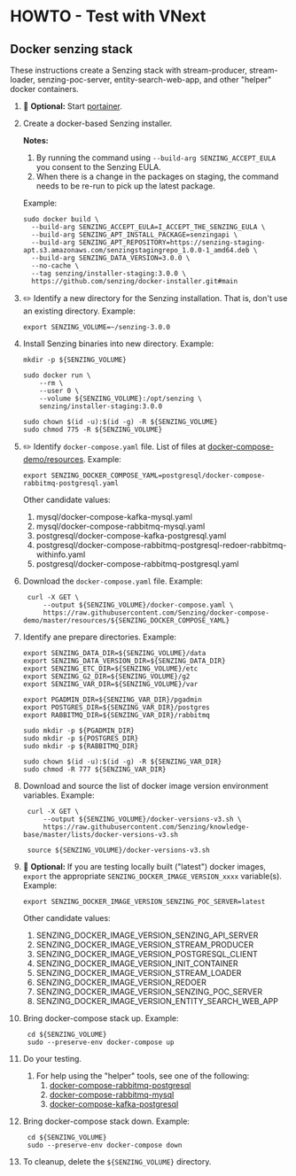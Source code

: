 # HOWTO - Test with VNext

## Docker senzing stack

These instructions create a Senzing stack with
stream-producer,
stream-loader,
senzing-poc-server,
entity-search-web-app,
and other "helper" docker containers.

1. :thinking: **Optional:**
   Start
   [portainer](../WHATIS/portainer.md).

1. Create a docker-based Senzing installer.

   **Notes:**

    1. By running the command using `--build-arg SENZING_ACCEPT_EULA` you consent to the Senzing EULA.
    1. When there is a change in the packages on staging, the command needs to be re-run to pick up the latest package.

   Example:

    ```console
    sudo docker build \
      --build-arg SENZING_ACCEPT_EULA=I_ACCEPT_THE_SENZING_EULA \
      --build-arg SENZING_APT_INSTALL_PACKAGE=senzingapi \
      --build-arg SENZING_APT_REPOSITORY=https://senzing-staging-apt.s3.amazonaws.com/senzingstagingrepo_1.0.0-1_amd64.deb \
      --build-arg SENZING_DATA_VERSION=3.0.0 \
      --no-cache \
      --tag senzing/installer-staging:3.0.0 \
      https://github.com/senzing/docker-installer.git#main
    ```

1. :pencil2: Identify a new directory for the Senzing installation.
   That is, don't use an existing directory.
   Example:

    ```console
    export SENZING_VOLUME=~/senzing-3.0.0
    ```

1. Install Senzing binaries into new directory.
   Example:

    ```console
    mkdir -p ${SENZING_VOLUME}

    sudo docker run \
        --rm \
        --user 0 \
        --volume ${SENZING_VOLUME}:/opt/senzing \
        senzing/installer-staging:3.0.0

    sudo chown $(id -u):$(id -g) -R ${SENZING_VOLUME}
    sudo chmod 775 -R ${SENZING_VOLUME}
    ```

1. :pencil2: Identify `docker-compose.yaml` file.
   List of files at
   [docker-compose-demo/resources](https://github.com/Senzing/docker-compose-demo/tree/master/resources).
   Example:

    ```console
    export SENZING_DOCKER_COMPOSE_YAML=postgresql/docker-compose-rabbitmq-postgresql.yaml
    ```

   Other candidate values:

    1. mysql/docker-compose-kafka-mysql.yaml
    1. mysql/docker-compose-rabbitmq-mysql.yaml
    1. postgresql/docker-compose-kafka-postgresql.yaml
    1. postgresql/docker-compose-rabbitmq-postgresql-redoer-rabbitmq-withinfo.yaml
    1. postgresql/docker-compose-rabbitmq-postgresql.yaml

1. Download the `docker-compose.yaml` file.
   Example:

   ```console
    curl -X GET \
        --output ${SENZING_VOLUME}/docker-compose.yaml \
        https://raw.githubusercontent.com/Senzing/docker-compose-demo/master/resources/${SENZING_DOCKER_COMPOSE_YAML}
    ```

1. Identify ane prepare directories.
   Example:

    ```console
    export SENZING_DATA_DIR=${SENZING_VOLUME}/data
    export SENZING_DATA_VERSION_DIR=${SENZING_DATA_DIR}
    export SENZING_ETC_DIR=${SENZING_VOLUME}/etc
    export SENZING_G2_DIR=${SENZING_VOLUME}/g2
    export SENZING_VAR_DIR=${SENZING_VOLUME}/var

    export PGADMIN_DIR=${SENZING_VAR_DIR}/pgadmin
    export POSTGRES_DIR=${SENZING_VAR_DIR}/postgres
    export RABBITMQ_DIR=${SENZING_VAR_DIR}/rabbitmq

    sudo mkdir -p ${PGADMIN_DIR}
    sudo mkdir -p ${POSTGRES_DIR}
    sudo mkdir -p ${RABBITMQ_DIR}

    sudo chown $(id -u):$(id -g) -R ${SENZING_VAR_DIR}
    sudo chmod -R 777 ${SENZING_VAR_DIR}
    ```

1. Download and source the list of docker image version environment variables.
   Example:

   ```console
    curl -X GET \
        --output ${SENZING_VOLUME}/docker-versions-v3.sh \
        https://raw.githubusercontent.com/Senzing/knowledge-base/master/lists/docker-versions-v3.sh

    source ${SENZING_VOLUME}/docker-versions-v3.sh
    ```

1. :thinking: **Optional:**
   If you are testing locally built ("latest") docker images,
   `export` the appropriate `SENZING_DOCKER_IMAGE_VERSION_xxxx` variable(s).
   Example:

    ```console
    export SENZING_DOCKER_IMAGE_VERSION_SENZING_POC_SERVER=latest
    ```

   Other candidate values:

    1. SENZING_DOCKER_IMAGE_VERSION_SENZING_API_SERVER
    1. SENZING_DOCKER_IMAGE_VERSION_STREAM_PRODUCER
    1. SENZING_DOCKER_IMAGE_VERSION_POSTGRESQL_CLIENT
    1. SENZING_DOCKER_IMAGE_VERSION_INIT_CONTAINER
    1. SENZING_DOCKER_IMAGE_VERSION_STREAM_LOADER
    1. SENZING_DOCKER_IMAGE_VERSION_REDOER
    1. SENZING_DOCKER_IMAGE_VERSION_SENZING_POC_SERVER
    1. SENZING_DOCKER_IMAGE_VERSION_ENTITY_SEARCH_WEB_APP

1. Bring docker-compose stack up.
   Example:

   ```console
    cd ${SENZING_VOLUME}
    sudo --preserve-env docker-compose up
    ```

1. Do your testing.
    1. For help using the "helper" tools, see one of the following:
        1. [docker-compose-rabbitmq-postgresql](https://github.com/Senzing/docker-compose-demo/tree/master/docs/docker-compose-rabbitmq-postgresql#view-data)
        1. [docker-compose-rabbitmq-mysql](https://github.com/Senzing/docker-compose-demo/tree/master/docs/docker-compose-rabbitmq-mysql#view-data)
        1. [docker-compose-kafka-postgresql](https://github.com/Senzing/docker-compose-demo/tree/master/docs/docker-compose-kafka-postgresql#view-data)

1. Bring docker-compose stack down.
   Example:

   ```console
    cd ${SENZING_VOLUME}
    sudo --preserve-env docker-compose down
    ```

1. To cleanup, delete the `${SENZING_VOLUME}` directory.
